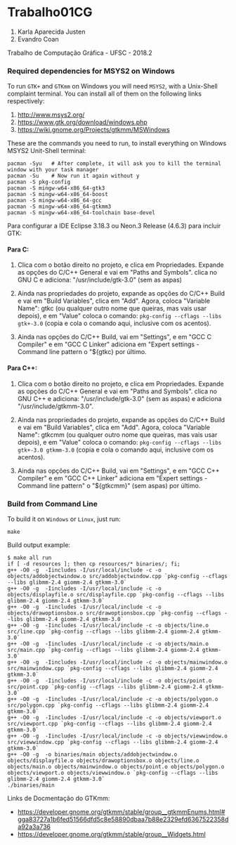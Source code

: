 # Trabalho01CG

1. Karla Aparecida Justen
1. Evandro  Coan

Trabalho de Computação Gráfica - UFSC - 2018.2


### Required dependencies for MSYS2 on Windows

To run `GTK+` and `GTKmm` on Windows you will need `MSYS2`,
with a Unix-Shell complaint terminal.
You can install all of them on the following links respectively:
1. http://www.msys2.org/
1. https://www.gtk.org/download/windows.php
1. https://wiki.gnome.org/Projects/gtkmm/MSWindows

These are the commands you need to run,
to install everything on Windows MSYS2 Unit-Shell terminal:
```
pacman -Syu   # After complete, it will ask you to kill the terminal window with your task manager
pacman -Su    # Now run it again without y
pacman -S pkg-config
pacman -S mingw-w64-x86_64-gtk3
pacman -S mingw-w64-x86_64-boost
pacman -S mingw-w64-x86_64-gcc
pacman -S mingw-w64-x86_64-gtkmm3
pacman -S mingw-w64-x86_64-toolchain base-devel
```


Para configurar a IDE Eclipse 3.18.3 ou Neon.3 Release (4.6.3) para incluir GTK:

#### Para C:

1. Clica com o botão direito no projeto, e clica em Propriedades.
Expande as opções do C/C++ General e vai em "Paths and Symbols".
clica no GNU C e adiciona: "/usr/include/gtk-3.0" (sem as aspas)

2. Ainda nas propriedades do projeto, expande as opções do C/C++ Build e vai em "Build Variables", clica em "Add".
Agora, coloca "Variable Name": gtkc (ou qualquer outro nome que queiras, mas vais usar depois), e em "Value" coloca o comando: `pkg-config --cflags --libs gtk+-3.0` (copia e cola o comando aqui, inclusive com os acentos).

3. Ainda nas opções do C/C++ Build, vai em "Settings", e em "GCC C Compiler" e em "GCC C Linker" adiciona em "Expert settings - Command line pattern o "${gtkc} por último.


#### Para C++:

1. Clica com o botão direito no projeto, e clica em Propriedades.
Expande as opções do C/C++ General e vai em "Paths and Symbols".
clica no GNU C++ e adiciona: "/usr/include/gtk-3.0" (sem as aspas) e adiciona "/usr/include/gtkmm-3.0".

1. Ainda nas propriedades do projeto, expande as opções do C/C++ Build e vai em "Build Variables", clica em "Add".
Agora, coloca "Variable Name": gtkcmm (ou qualquer outro nome que queiras, mas vais usar depois), e em "Value" coloca o comando:  `pkg-config --cflags --libs gtk+-3.0 gtkmm-3.0` (copia e cola o comando aqui, inclusive com os acentos).

1. Ainda nas opções do C/C++ Build, vai em "Settings", e em "GCC C++ Compiler" e em "GCC C++ Linker" adiciona em "Expert settings - Command line pattern"  o "${gtkcmm}" (sem aspas) por último.


### Build from Command Line

To build it on `Windows` or `Linux`, just run:
```
make
```

Build output example:
```
$ make all run
if [ -d resources ]; then cp resources/* binaries/; fi;
g++ -O0 -g  -Iincludes -I/usr/local/include -c -o objects/addobjectwindow.o src/addobjectwindow.cpp `pkg-config --cflags --libs glibmm-2.4 giomm-2.4 gtkmm-3.0`
g++ -O0 -g  -Iincludes -I/usr/local/include -c -o objects/displayfile.o src/displayfile.cpp `pkg-config --cflags --libs glibmm-2.4 giomm-2.4 gtkmm-3.0`
g++ -O0 -g  -Iincludes -I/usr/local/include -c -o objects/drawoptionsbox.o src/drawoptionsbox.cpp `pkg-config --cflags --libs glibmm-2.4 giomm-2.4 gtkmm-3.0`
g++ -O0 -g  -Iincludes -I/usr/local/include -c -o objects/line.o src/line.cpp `pkg-config --cflags --libs glibmm-2.4 giomm-2.4 gtkmm-3.0`
g++ -O0 -g  -Iincludes -I/usr/local/include -c -o objects/main.o src/main.cpp `pkg-config --cflags --libs glibmm-2.4 giomm-2.4 gtkmm-3.0`
g++ -O0 -g  -Iincludes -I/usr/local/include -c -o objects/mainwindow.o src/mainwindow.cpp `pkg-config --cflags --libs glibmm-2.4 giomm-2.4 gtkmm-3.0`
g++ -O0 -g  -Iincludes -I/usr/local/include -c -o objects/point.o src/point.cpp `pkg-config --cflags --libs glibmm-2.4 giomm-2.4 gtkmm-3.0`
g++ -O0 -g  -Iincludes -I/usr/local/include -c -o objects/polygon.o src/polygon.cpp `pkg-config --cflags --libs glibmm-2.4 giomm-2.4 gtkmm-3.0`
g++ -O0 -g  -Iincludes -I/usr/local/include -c -o objects/viewport.o src/viewport.cpp `pkg-config --cflags --libs glibmm-2.4 giomm-2.4 gtkmm-3.0`
g++ -O0 -g  -Iincludes -I/usr/local/include -c -o objects/viewwindow.o src/viewwindow.cpp `pkg-config --cflags --libs glibmm-2.4 giomm-2.4 gtkmm-3.0`
g++ -O0 -g  -o binaries/main objects/addobjectwindow.o objects/displayfile.o objects/drawoptionsbox.o objects/line.o objects/main.o objects/mainwindow.o objects/point.o objects/polygon.o objects/viewport.o objects/viewwindow.o `pkg-config --cflags --libs glibmm-2.4 giomm-2.4 gtkmm-3.0`
./binaries/main
```


Links de Docmentação do GTKmm:
- https://developer.gnome.org/gtkmm/stable/group__gtkmmEnums.html#gga83727a1b6fed51566dfd5c8e58890dbaa7b88e2329efd6367522358da92a3a736
- https://developer.gnome.org/gtkmm/stable/group__Widgets.html

